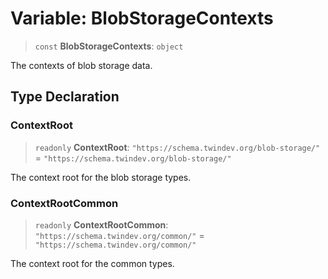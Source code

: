 # Variable: BlobStorageContexts

> `const` **BlobStorageContexts**: `object`

The contexts of blob storage data.

## Type Declaration

### ContextRoot

> `readonly` **ContextRoot**: `"https://schema.twindev.org/blob-storage/"` = `"https://schema.twindev.org/blob-storage/"`

The context root for the blob storage types.

### ContextRootCommon

> `readonly` **ContextRootCommon**: `"https://schema.twindev.org/common/"` = `"https://schema.twindev.org/common/"`

The context root for the common types.
